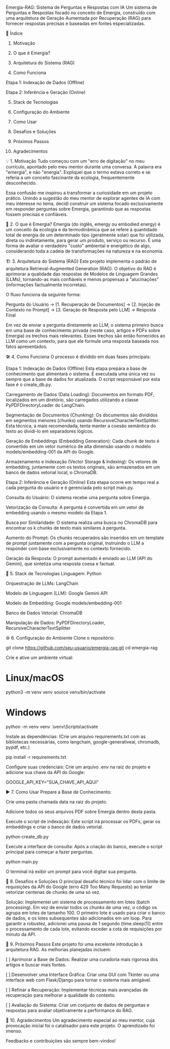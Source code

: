 Emergia-RAG: Sistema de Perguntas e Respostas com IA
Um sistema de Perguntas e Respostas focado no conceito de Emergia, construído com uma arquitetura de Geração Aumentada por Recuperação (RAG) para fornecer respostas precisas e baseadas em fontes especializadas.

📜 Índice
1. Motivação

2. O que é Emergia?

3. Arquitetura do Sistema (RAG)

4. Como Funciona

Etapa 1: Indexação de Dados (Offline)

Etapa 2: Inferência e Geração (Online)

5. Stack de Tecnologias

6. Configuração do Ambiente

7. Como Usar

8. Desafios e Soluções

9. Próximos Passos

10. Agradecimentos

💡 1. Motivação
Tudo começou com um "erro de digitação" no meu currículo, apontado pelo meu mentor durante uma conversa. A palavra era "emergia", e não "energia". Expliquei que o termo estava correto e se referia a um conceito fascinante da ecologia, frequentemente desconhecido.

Essa confusão me inspirou a transformar a curiosidade em um projeto prático. Unindo a sugestão do meu mentor de explorar agentes de IA com meu interesse no tema, decidi construir um sistema focado exclusivamente em responder perguntas sobre Emergia, garantindo que as respostas fossem precisas e confiáveis.

🌿 2. O que é Emergia?
Emergia (do inglês, emergy ou embodied energy) é um conceito da ecologia e da termodinâmica que se refere à quantidade total de energia de um determinado tipo (geralmente solar) que foi utilizada, direta ou indiretamente, para gerar um produto, serviço ou recurso. É uma forma de avaliar o verdadeiro "custo" ambiental e energético de algo, considerando toda a cadeia de transformações na natureza e na economia.

🏗️ 3. Arquitetura do Sistema (RAG)
Este projeto implementa o padrão de arquitetura Retrieval-Augmented Generation (RAG). O objetivo do RAG é aprimorar a qualidade das respostas de Modelos de Linguagem Grandes (LLMs), tornando-as mais confiáveis e menos propensas a "alucinações" (informações factualmente incorretas).

O fluxo funciona da seguinte forma:

Pergunta do Usuário -> [1. Recuperação de Documentos] -> [2. Injeção de Contexto no Prompt] -> [3. Geração de Resposta pelo LLM] -> Resposta Final

Em vez de enviar a pergunta diretamente ao LLM, o sistema primeiro busca em uma base de conhecimento privada (neste caso, artigos e PDFs sobre Emergia) os trechos mais relevantes. Esses trechos são então fornecidos ao LLM como um contexto, para que ele formule uma resposta baseada nos fatos apresentados.

🛠️ 4. Como Funciona
O processo é dividido em duas fases principais:

Etapa 1: Indexação de Dados (Offline)
Esta etapa prepara a base de conhecimento que alimentará o sistema. É executada uma única vez ou sempre que a base de dados for atualizada. O script responsável por esta fase é o create_db.py.

Carregamento de Dados (Data Loading): Documentos em formato PDF, localizados em um diretório, são carregados utilizando a classe PyPDFDirectoryLoader do LangChain.

Segmentação de Documentos (Chunking): Os documentos são divididos em segmentos menores (chunks) usando RecursiveCharacterTextSplitter. Esta técnica, a mais recomendada, tenta manter a coesão semântica do texto ao dividi-lo em separadores lógicos.

Geração de Embeddings (Embedding Generation): Cada chunk de texto é convertido em um vetor numérico de alta dimensão usando o modelo models/embedding-001 da API do Google.

Armazenamento e Indexação (Vector Storage & Indexing): Os vetores de embedding, juntamente com os textos originais, são armazenados em um banco de dados vetorial local, o ChromaDB.

Etapa 2: Inferência e Geração (Online)
Esta etapa ocorre em tempo real a cada pergunta do usuário e é gerenciada pelo script main.py.

Consulta do Usuário: O sistema recebe uma pergunta sobre Emergia.

Vetorização da Consulta: A pergunta é convertida em um vetor de embedding usando o mesmo modelo da Etapa 1.

Busca por Similaridade: O sistema realiza uma busca no ChromaDB para encontrar os k chunks de texto mais similares à pergunta.

Aumento do Prompt: Os chunks recuperados são inseridos em um template de prompt juntamente com a pergunta original, instruindo o LLM a responder com base exclusivamente no contexto fornecido.

Geração da Resposta: O prompt aumentado é enviado ao LLM (API do Gemini), que sintetiza uma resposta coesa e factual.

🚀 5. Stack de Tecnologias
Linguagem: Python

Orquestração de LLMs: LangChain

Modelo de Linguagem (LLM): Google Gemini API

Modelo de Embedding: Google models/embedding-001

Banco de Dados Vetorial: ChromaDB

Manipulação de Dados: PyPDFDirectoryLoader, RecursiveCharacterTextSplitter

⚙️ 6. Configuração do Ambiente
Clone o repositório:

git clone https://github.com/seu-usuario/emergia-rag.git
cd emergia-rag

Crie e ative um ambiente virtual:

# Linux/macOS
python3 -m venv venv
source venv/bin/activate

# Windows
python -m venv venv
.\venv\Scripts\activate

Instale as dependências:
(Crie um arquivo requirements.txt com as bibliotecas necessárias, como langchain, google-generativeai, chromadb, pypdf, etc.)

pip install -r requirements.txt

Configure suas credenciais:
Crie um arquivo .env na raiz do projeto e adicione sua chave da API do Google:

GOOGLE_API_KEY="SUA_CHAVE_API_AQUI"

▶️ 7. Como Usar
Prepare a Base de Conhecimento:

Crie uma pasta chamada data na raiz do projeto.

Adicione todos os seus arquivos PDF sobre Emergia dentro desta pasta.

Execute o script de indexação:
Este script irá processar os PDFs, gerar os embeddings e criar o banco de dados vetorial.

python create_db.py

Execute a interface de consulta:
Após a criação do banco, execute o script principal para começar a fazer perguntas.

python main.py

O terminal irá exibir um prompt para você digitar sua pergunta.

🧠 8. Desafios e Soluções
O principal desafio técnico foi lidar com o limite de requisições da API do Google (erro 429 Too Many Requests) ao tentar vetorizar centenas de chunks de uma só vez.

Solução: Implementei um sistema de processamento em lotes (batch processing). Em vez de enviar todos os chunks de uma vez, o código os agrupa em lotes de tamanho 100. O primeiro lote é usado para criar o banco de dados, e os lotes subsequentes são adicionados em um loop. Para garantir a robustez, adicionei uma pausa de 1 segundo (time.sleep(1)) entre o processamento de cada lote, evitando exceder a cota de requisições por minuto da API.

🎯 9. Próximos Passos
Este projeto foi uma excelente introdução à arquitetura RAG. As melhorias planejadas incluem:

[ ] Aprimorar a Base de Dados: Realizar uma curadoria mais rigorosa dos artigos e buscar mais fontes.

[ ] Desenvolver uma Interface Gráfica: Criar uma GUI com Tkinter ou uma interface web com Flask/Django para tornar o sistema mais amigável.

[ ] Refinar a Recuperação: Implementar técnicas mais avançadas de recuperação para melhorar a qualidade do contexto.

[ ] Avaliação do Sistema: Criar um conjunto de dados de perguntas e respostas para avaliar objetivamente a performance do RAG.

🙏 10. Agradecimentos
Um agradecimento especial ao meu mentor, cuja provocação inicial foi o catalisador para este projeto. O aprendizado foi imenso.

Feedbacks e contribuições são sempre bem-vindos!

